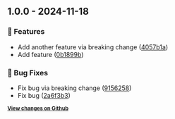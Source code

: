 ﻿## 1.0.0 - 2024-11-18

### 🚀 Features

* Add another feature via breaking change ([4057b1a](https://github.com/owner/repository/commit/4057b1a703845efcdf2f3b49240dd79d8ce7150e))
* Add feature ([0b1899b](https://github.com/owner/repository/commit/0b1899bb03d3eb86a30c84aa4c66c037527fbd14))

### 🐞 Bug Fixes

* Fix bug via breaking change ([9156258](https://github.com/owner/repository/commit/9156258d463ba78ac21ebb5fcd32147657bfe86f))
* Fix bug ([2a6f3b3](https://github.com/owner/repository/commit/2a6f3b3403aaa629de6e65558448b37f126f8e86))

<strong><small>[View changes on Github](https://github.com/owner/repository/compare/fefd5e0bf242e034f86ad23a886e2d71ded4f7bb..0b1899bb03d3eb86a30c84aa4c66c037527fbd14)</small></strong>
